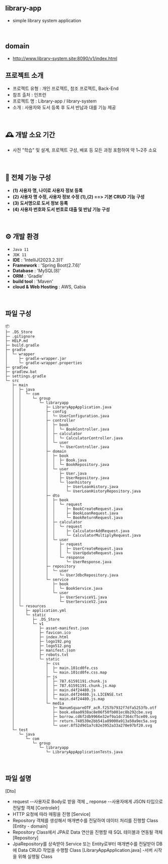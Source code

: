 ## library-app
- simple library system application
<br>

## domain
- http://www.library-system.site:8090/v1/index.html

## 프로젝트 소개
- 프로젝트 유형 : 개인 프로젝트, 참조 프로젝트, Back-End
- 참조 출처 : 인프런 
- 프로젝트 명 : Library-app / library-system
- 소개 : 사용자와 도서 등록 후 도서 반납과 대를 기능 제공
<br>

## 🕰️ 개발 소요 기간
- 사전 "학습" 및 설계, 프로젝트 구성, 배포 등 모든 과정 포함하여 약 1~2주 소요
 <br>
 
## 📌  전체 기능 구성
- **(1) 사용자 명, 나이로 사용자 정보 등록**
- **(2) 사용자 명 수정, 사용자 정보 수정 (1),(2) ==> 기본 CRUD 기능 구성**
- **(3) 도서명으로 도서 정보 등록**
- **(4) 사용자 번호와 도서 번호로 대출 및 반납 기능 구성**
<br>

## ⚙️ 개발 환경
- `Java 11`
- `JDK 11`
- **IDE** : 'IntelliJ(2023.2.3)1'
- **Framework** : 'Spring Boot(2.7.6)'
- **Database** : 'MySQL(8)'
- **ORM** : 'Gradle'
- **build tool** : 'Maven'
- **cloud & Web Hosting** : AWS, Gabia
<br>

## 파일 구성
```
📦 
├─ .DS_Store
├─ .gitignore
├─ HELP.md
├─ build.gradle
├─ gradle
│  └─ wrapper
│     ├─ gradle-wrapper.jar
│     └─ gradle-wrapper.properties
├─ gradlew
├─ gradlew.bat
├─ settings.gradle
└─ src
   ├─ main
   │  ├─ java
   │  │  └─ com
   │  │     └─ group
   │  │        └─ libraryapp
   │  │           ├─ LibraryAppApplication.java
   │  │           ├─ config
   │  │           │  └─ UserConfiguration.java
   │  │           ├─ controller
   │  │           │  ├─ book
   │  │           │  │  └─ BookController.java
   │  │           │  ├─ calculator
   │  │           │  │  └─ CalculatorController.java
   │  │           │  └─ user
   │  │           │     └─ UserController.java
   │  │           ├─ domain
   │  │           │  ├─ book
   │  │           │  │  ├─ Book.java
   │  │           │  │  └─ BookRepository.java
   │  │           │  └─ user
   │  │           │     ├─ User.java
   │  │           │     ├─ UserRepository.java
   │  │           │     └─ loanhistory
   │  │           │        ├─ UserLoanHistory.java
   │  │           │        └─ UserLoanHistoryRepository.java
   │  │           ├─ dto
   │  │           │  ├─ book
   │  │           │  │  └─ request
   │  │           │  │     ├─ BookCreateRequest.java
   │  │           │  │     ├─ BookLoanRequest.java
   │  │           │  │     └─ BookReturnRequest.java
   │  │           │  ├─ calculator
   │  │           │  │  └─ request
   │  │           │  │     ├─ CalculatorAddRequest.java
   │  │           │  │     └─ CalculatorMultiplyRequest.java
   │  │           │  └─ user
   │  │           │     ├─ request
   │  │           │     │  ├─ UserCreateRequest.java
   │  │           │     │  └─ UserUpdateRequest.java
   │  │           │     └─ response
   │  │           │        └─ UserResponse.java
   │  │           ├─ repository
   │  │           │  └─ user
   │  │           │     └─ UserJdbcRepository.java
   │  │           └─ service
   │  │              ├─ book
   │  │              │  └─ BookService.java
   │  │              └─ user
   │  │                 ├─ UserServiceV1.java
   │  │                 └─ UserServiceV2.java
   │  └─ resources
   │     ├─ application.yml
   │     └─ static
   │        ├─ .DS_Store
   │        └─ v1
   │           ├─ asset-manifest.json
   │           ├─ favicon.ico
   │           ├─ index.html
   │           ├─ logo192.png
   │           ├─ logo512.png
   │           ├─ manifest.json
   │           ├─ robots.txt
   │           └─ static
   │              ├─ css
   │              │  ├─ main.101cd0fe.css
   │              │  └─ main.101cd0fe.css.map
   │              ├─ js
   │              │  ├─ 787.61591191.chunk.js
   │              │  ├─ 787.61591191.chunk.js.map
   │              │  ├─ main.d4f24480.js
   │              │  ├─ main.d4f24480.js.LICENSE.txt
   │              │  └─ main.d4f24480.js.map
   │              └─ media
   │                 ├─ NanumSquareOTF_acR.f257b7932f7dfa5253fb.otf
   │                 ├─ book.e8aa0938ac8e06f50fb001ec8b292cbe.svg
   │                 ├─ borrow.cd6f2db9966e32ef9a1dc7364cf5ce09.svg
   │                 ├─ return.748530e2bb541a89000a913a50a9ec5a.svg
   │                 └─ user.8f52d9d1a7c82e3952a33a270e97bf20.svg
   └─ test
      └─ java
         └─ com
            └─ group
               └─ libraryapp
                  └─ LibraryAppApplicationTests.java
```

<br>

## 파일 설명
[Dto]
- request
  --사용자로 Body로 받을 객체
_ reponse
  --사용자에게 JSON 타입으로 전달할 객체
[Controlelr]
- HTTP 요청에 따라 매핑을 진행
[Service]
- Repository 객체를 생성해서 매개변수를 전달하여 데이터 처리를 진행할 Class
[Entity - domain]
- Repository Class에서 JPA로 Data 연산을 진행할 때 SQL 테이블과 연동될 객체
[Repository]
- JpaRepository를 상속받아 Service 또는 Entity로부터 매개변수를 전달받아 DB에 Data CRUD 작업을 수행할 Class
[LibraryAppApplication.java]
-서버 시작을 위해 실행될 Class

